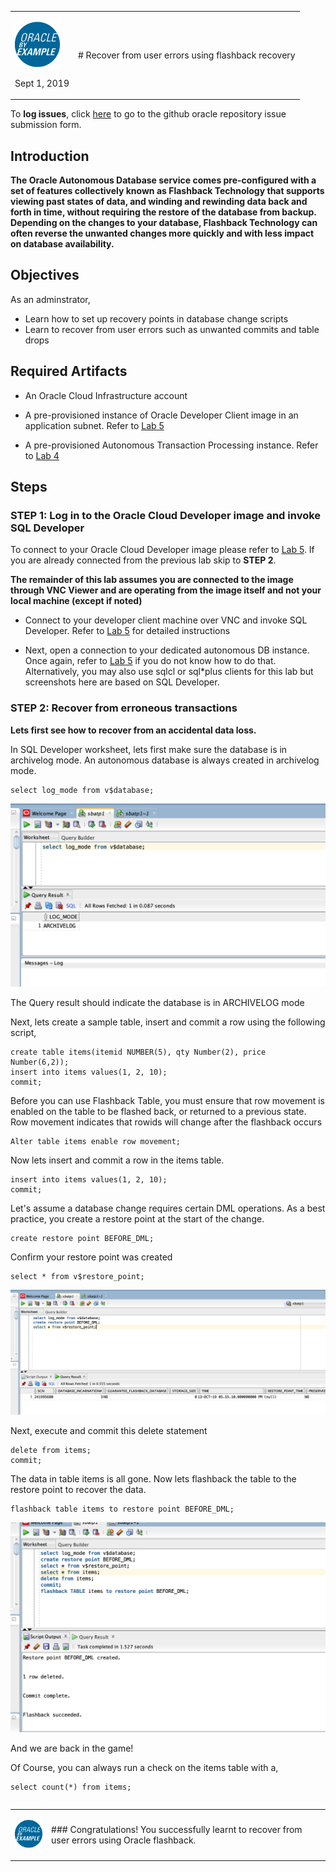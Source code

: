 <table class="tbl-heading"><tr><td class="td-logo">

![](./images/obe_tag.png)

Sept 1, 2019
</td>
<td class="td-banner">
# Recover from user errors using flashback recovery
</td></tr><table>

To **log issues**, click [here](https://github.com/oracle/learning-library/issues/new) to go to the github oracle repository issue submission form.

## Introduction


**The Oracle Autonomous Database service comes pre-configured with a set of features collectively known as Flashback Technology that supports viewing past states of data, and winding and rewinding data back and forth in time, without requiring the restore of the database from backup. Depending on the changes to your database, Flashback Technology can often reverse the unwanted changes more quickly and with less impact on database availability.**

## Objectives

As an adminstrator,
- Learn how to set up recovery points in database change scripts
- Learn to recover from user errors such as unwanted commits and table drops


## Required Artifacts

- An Oracle Cloud Infrastructure account

- A pre-provisioned instance of Oracle Developer Client image in an application subnet. Refer to [Lab 5](ConfigureDevClient.md)

- A pre-provisioned Autonomous Transaction Processing instance. Refer to [Lab 4](./ProvisionADB.md)

## Steps

### **STEP 1: Log in to the Oracle Cloud Developer image and invoke SQL Developer**

To connect to your Oracle Cloud Developer image please refer to [Lab 5](ConfigureDevClient.md). If  you are already connected from the previous lab skip to **STEP 2**.  

**The remainder of this lab assumes you are connected to the image through VNC Viewer and are operating from the image itself and not your local machine (except if noted)**

- Connect to your developer client machine over VNC and invoke SQL Developer. Refer to [Lab 5](./1ConfigureDevClient.md) for detailed instructions 


- Next, open a connection to your dedicated autonomous DB instance. Once again, refer to [Lab 5](./1ConfigureDevClient.md) if you do not know how to do that. Alternatively, you may also use sqlcl or sql*plus clients for this lab but screenshots here are based on SQL Developer.


### **STEP 2: Recover from erroneous transactions**

**Lets first see how to recover from an accidental data loss.**

In SQL Developer worksheet, lets first make sure the database is in archivelog mode. An autonomous database is always created in archivelog mode.

````
select log_mode from v$database;
````
![](./images/Flashback/log_mode.png)


The Query result should indicate the database is in ARCHIVELOG mode

Next, lets create a sample table, insert and commit a row using the following script,

````
create table items(itemid NUMBER(5), qty Number(2), price Number(6,2));
insert into items values(1, 2, 10);
commit;
````

Before you can use Flashback Table, you must ensure that row movement is enabled on the table to be flashed back, or returned to a previous state. Row movement indicates that rowids will change after the flashback occurs

````
Alter table items enable row movement;
````

Now lets insert and commit a row in the items table.

````
insert into items values(1, 2, 10);
commit;
````


Let's assume a database change requires certain DML operations. As a best practice, you create a restore point at the start of the change.

````
create restore point BEFORE_DML;

````

Confirm your restore point was created

````
select * from v$restore_point;
````
![](./images/Flashback/restore_point2.png)

Next, execute and commit this delete statement
````
delete from items;
commit;
````

The data in table items is all gone. Now lets flashback the table to the restore point to recover the data.

````
flashback table items to restore point BEFORE_DML;

````
![](./images/Flashback/flashback.png)


And we are back in the game! 

Of Course, you can always run a check on the items table with a, 

````
select count(*) from items;

````



<table>
<tr><td class="td-logo">

[![](images/obe_tag.png)](#)</td>
<td class="td-banner">
### Congratulations! You successfully learnt to recover from user errors using Oracle flashback.




</td>
</tr>
<table>